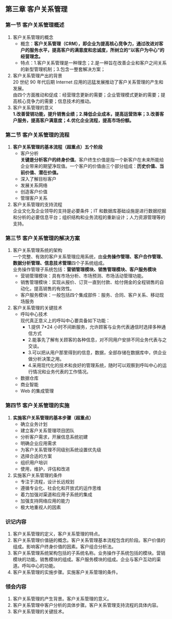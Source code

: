 ## 第三章 客户关系管理

### 第一节 客户关系管理概述

1. 客户关系管理的概念  
   - 概念：**客户关系管理（CRM），即企业为提高核心竞争力，通过改进对客户的服务水平，提高客户的满意度和忠诚度，所树立的“以客户为中心”的经营理念。**
   - 特点：1.客户关系管理是一种理念；2.是一种旨在改善企业和客户之间关系的新型管理机制；3.包含一整套解决方案；
2. 客户关系管理产出的背景  
   20 世纪 90 年代后期 Internet 应用的迅猛发展推动了客户关系管理的产生和发展。  
   由四个方面推动和促成：经营理念更新的需要；企业管理模式更新的需要；提高核心竞争力的需要；信息技术的推动。
3. 客户关系管理的意义  
   **1.改善营销功能，提升销售业绩；2.降低企业成本，提高运营效率；3.改善客户服务，提高客户满意度；4.优化企业流程，提高市场份额。**

### 第二节 客户关系管理的流程

1. **客户关系管理的基本流程（超重点）五个阶段**
   - 客户分析  
      **关键是分析客户的终身价值**。客户终生价值是指一个新客户在未来所能给企业带来的期望净现值。一个客户的价值由三个部分组成：**历史价值、当前价值、潜在价值。**
   - 深入了解目标客户
   - 发展关系网络
   - 创造客户价值
   - 管理客户关系
2. 客户关系管理的支持流程  
   企业文化及企业领导的支持是必要条件；IT 和数据库基础设施是进行数据挖掘和分析的必要信息平台；组织结构和业务流程的重新设计；人力资源管理等的支持。

### 第三节 客户关系管理的解决方案

1. 客户关系管理系统的架构  
   一个完整、有效的客户关系管理应用系统，由**业务操作管理、客户合作管理、数据分析管理、信息技术管理**四个子系统组成。  
   业务操作管理子系统包括：**营销管理模块、销售管理模块、客户服务模块**
   - 营销管理模块：具有市场分析、市场预测、市场活动管理功能。
   - 销售管理模块：实现从报价、订货一直到付款、给付佣金的全程销售的自动化，提高销售的有效性。
   - 客户服务模块：一般包括四个集成部件：服务、合同、客户关系、移动现场服务
2. 客户关系管理的关键技术
   - 呼叫中心技术  
      现代真正意义上的呼叫中心要具备如下功能：
     - 1.提供 7\*24 小时不间断服务，允许顾客与业务代表通信时选择多种通信方式
     - 2.能事先了解有关顾客的各种信息，对不同用户安排不同业务代表与之交谈。
     - 3.可以把从用户那里得到的信息，数据，全部存储在数据库中，供企业做分析决策之用。
     - 4.采用现代化的技术和良好的管理系统，随时可以观察到呼叫中心的运行情况和业务代表的工作情况。
   - 数据仓库
   - 商业智能
   - Web 的集成管理

### 第四节 客户关系管理的实施

1. **实施客户关系管理的基本步骤（超重点）**
   - 确立业务计划
   - 建立客户关系管理项目团队
   - 分析客户需求，开展信息系统初建
   - 明确企业应用需求
   - 为客户关系管理不同级别系统设置优先级
   - 选择合适的方案
   - 组织用户培训
   - 使用，维护，评估和改进
2. 实施客户关系管理的条件
   - 专注于流程，设计长远规划
   - 遵循专业化、社会化和开放式的运作思维
   - 着力加强对渠道和应用子系统的集成
   - 加强支持网络应用的能力
   - 极大地重视人的因素

### 识记内容

1. 客户关系管理的定义，客户关系管理的特点。
2. 客户关系管理价值链的概念。客户关系管理基本流程包含的阶段。客户价值的组成。影响客户终身价值的因素。客户组合分析法。
3. 客户关系管理系统架构包括的子系统名称。业务操作子系统包括的模块。营销模块的功能。销售模块的组成。客户服务模块的组成。企业与客户互动的渠道。呼叫中心的功能。
4. 客户关系管理的实施步骤。实施客户关系管理的条件。

### 领会内容

1. 客户关系管理的产生背景。客户关系管理的意义。
2. 客户关系管理中客户分析的具体步骤。客户关系管理支持流程的具体内容。
3. 客户关系管理的关键技术。
